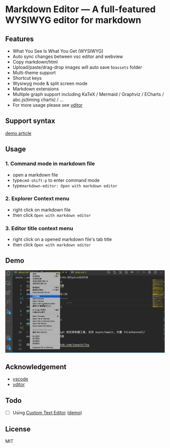 # Markdown Editor — A full-featured WYSIWYG editor for markdown

## Features

* What You See Is What You Get (WYSIWYG)
* Auto sync changes between vsc editor and webview
* Copy markdown/html
* Upload/paste/drag-drop images will auto save to`assets` folder
* Multi-theme support
* Shortcut keys
* Wysiwyg mode & split screen mode
* Markdown extensions
* Multiple graph support including KaTeX / Mermaid / Graphviz / ECharts / abc.js(timing charts) / ...
* For more usage please see [vditor](https://github.com/Vanessa219/vditor)

## Support syntax

[demo article](https://ld246.com/guide/markdown)

## Usage

### 1. Command mode in markdown file

* open a markdown file
* type`cmd-shift-p` to enter command mode
* type`markdown-editor: Open with markdown editor`

### 2. Explorer Context menu

* right click on markdown file
* then click `Open with markdown editor`

### 3. Editor title context menu

* right click on a opened markdown file's tab title
* then click `Open with markdown editor`

## Demo

![demo](./demo.gif)

## Acknowledgement

* [vscode](https://github.com/microsoft/vscode)
* [vditor](https://github.com/Vanessa219/vditor)

## Todo

* [ ] Using [Custom Text Editor](https://code.visualstudio.com/api/extension-guides/custom-editors#custom-text-editor) ([demo](https://github.com/gera2ld/markmap-vscode))

## License

MIT
